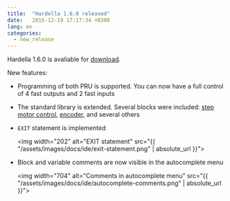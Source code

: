 ```yaml
---
title:  "Hardella 1.6.0 released"
date:   2016-12-19 17:17:34 +0300
lang: en
categories:
  - new_release
---
```


Hardella 1.6.0 is avaliable for [download](/download/).
                        
New features:
  - Programming of both PRU is supported. You can now have a full control of 4 fast outputs and 2 fast inputs
  - The standard library is extended. Several blocks were included: [step motor control](/docs/pru/examples/step-motor/), [encoder](/docs/pru/examples/fast-encoder/), and several others
  - `EXIT` statement is implemented
    
    <img width="202" alt="EXIT statement" src="{{ "/assets/images/docs/ide/exit-statement.png" | absolute_url }}">

  - Block and variable comments are now visible in the autocomplete menu

    <img width="704" alt="Comments in autocomplete menu" src="{{ "/assets/images/docs/ide/autocomplete-comments.png" | absolute_url }}">
                          
